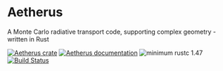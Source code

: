 # Aetherus
A Monte Carlo radiative transport code, supporting complex geometry - written in Rust

[![Aetherus crate](https://img.shields.io/crates/v/Aetherus.svg)](https://crates.io/crates/Aetherus)
[![Aetherus documentation](https://docs.rs/Aetherus/badge.svg)](https://docs.rs/arctk)
![minimum rustc 1.47](https://img.shields.io/badge/rustc-1.47+-red.svg)
[![Build Status](https://travis-ci.com/aetherus-wg/Aetherus.svg?branch=master)](https://travis-ci.com/aetherus-wg/Aetherus)
